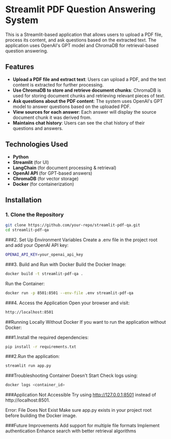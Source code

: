 # Streamlit PDF Question Answering System

This is a Streamlit-based application that allows users to upload a PDF file, process its content, and ask questions based on the extracted text. The application uses OpenAI's GPT model and ChromaDB for retrieval-based question answering.

## Features

- **Upload a PDF file and extract text**: Users can upload a PDF, and the text content is extracted for further processing.
- **Use ChromaDB to store and retrieve document chunks**: ChromaDB is used for storing document chunks and retrieving relevant pieces of text.
- **Ask questions about the PDF content**: The system uses OpenAI's GPT model to answer questions based on the uploaded PDF.
- **View sources for each answer**: Each answer will display the source document chunk it was derived from.
- **Maintains chat history**: Users can see the chat history of their questions and answers.

## Technologies Used

- **Python**
- **Streamlit** (for UI)
- **LangChain** (for document processing & retrieval)
- **OpenAI API** (for GPT-based answers)
- **ChromaDB** (for vector storage)
- **Docker** (for containerization)

## Installation

### 1. Clone the Repository

```bash
git clone https://github.com/your-repo/streamlit-pdf-qa.git
cd streamlit-pdf-qa
```

###2. Set Up Environment Variables
Create a .env file in the project root and add your OpenAI API key:

```bash
OPENAI_API_KEY=your_openai_api_key
```
###3. Build and Run with Docker
Build the Docker Image:
```bash
docker build -t streamlit-pdf-qa .
```
Run the Container:
```bash
docker run -p 8501:8501 --env-file .env streamlit-pdf-qa
```
###4. Access the Application
Open your browser and visit:

```bash
http://localhost:8501
```


##Running Locally Without Docker
If you want to run the application without Docker:

###1.Install the required dependencies:
```bash
pip install -r requirements.txt
```
###2.Run the application:
```bash
streamlit run app.py
```
###Troubleshooting
Container Doesn't Start
Check logs using:

```bash
docker logs <container_id>
```
###Application Not Accessible
Try using http://127.0.0.1:8501 instead of http://localhost:8501.

Error: File Does Not Exist
Make sure app.py exists in your project root before building the Docker image.

###Future Improvements
Add support for multiple file formats
Implement authentication
Enhance search with better retrieval algorithms
